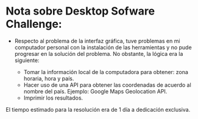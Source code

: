 # Nota sobre Desktop Sofware Challenge:

- Respecto al problema de la interfaz gráfica, tuve problemas en mi computador personal con la instalación de las herramientas y no pude progresar en la solución del problema. No obstante, la lógica era la siguiente:

  - Tomar la información local de la computadora para obtener: zona horaria, hora y país.
  - Hacer uso de una API para obtener las coordenadas de acuerdo al nombre del país. Ejemplo: Google Maps Geolocation API.
  - Imprimir los resultados.

El tiempo estimado para la resolución era de 1 día a dedicación exclusiva.
